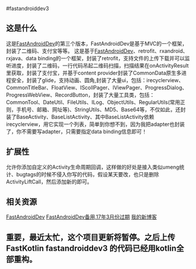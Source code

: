 #fastandroiddev3
## 这是什么
这是[FastAndroidDev](http://git.oschina.net/ijustyce/FastAndroidDev)的第三个版本，FastAndroidDev是基于MVC的一个框架，封装了二维码、支付宝等等。
这是基于[FastAndroidDev](http://git.oschina.net/ijustyce/FastAndroidDev)、retrofit、rxandroid、rxjava、data binding的一个框架，封装了retrofit，支持文件的上传下载并可以监听进度，封装了二维码，一行代码吊起二维码扫描，扫描结果在onActivityResult里获取，封装了支付宝，并基于content provider封装了CommonData原生多进程安全，封装了glide，支持动画、圆角,封装了大量ui，包括：irecyclerview、CommonTitleBar、FloatView、IScollPager、IViewPager、ProgressDialog、ProgressWebView、RecordButton，封装了大量工具类，包括：CommonTool、DateUtil、FileUtils、ILog、ObjectUtils、RegularUtils(常用正则，手机号、邮箱、网址等)、StringUtils、MD5、Base64等，不仅如此，还封装了BaseActivity、BaseListActivity、其中BaseListActivity依赖irecyclerview，用它实现一个列表，简单到你想不到，因为我把adapter也封装了，你不需要写adapter，只需要指定data binding信息即可！
## 扩展性
允许你添加自定义的Activity生命周期回调，这样做的好处是接入类似umeng统计、bugtags的时候不侵入你写的代码，假设某天要改，也只是删除ActivityLiftCall，然后添加新的即可。
## 相关资源
[FastAndroidDev](http://ijustyce.win/sort/fastandroiddev)
[FastAndroidDev备用,17年3月份过期](http://ijustyce.com/sort/fastandroiddev)
[我的新博客](http://blog.ijustyce.win/categories/android/)

## 重要，最近太忙，这个项目更新将暂停。之后上传 FastKotlin  fastandroiddev3 的代码已经用kotlin全部重构。
